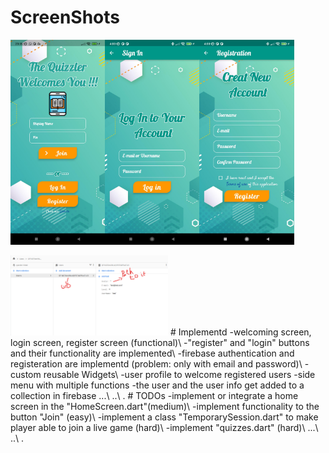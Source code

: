 # ScreenShots
<img src="./misc/WelcomePage.jpg" width=30% height=30%><img src="./misc/Log_in.jpg" width=30% height=30%><img src="./misc/Sign_up.jpg" width=30% height=30%>

<img src="./misc/firebase_users.png" width=50% height=50%>
# Implementd
-welcoming screen, login screen, register screen (functional)\
-"register" and "login" buttons and their functionality are implemented\
-firebase authentication and registeration are implementd (problem: only with email and password)\
-custom reusable Widgets\
-user profile to welcome registered users
-side menu with multiple functions
-the user and the user info get added to a collection in firebase
...\
..\
.
# TODOs
-implement or integrate a home screen in the "HomeScreen.dart"(medium)\
-implement functionality to the button "Join" (easy)\
-implement a class "TemporarySession.dart" to make player able to join a live game (hard)\
-implement "quizzes.dart" (hard)\
...\
..\
.

